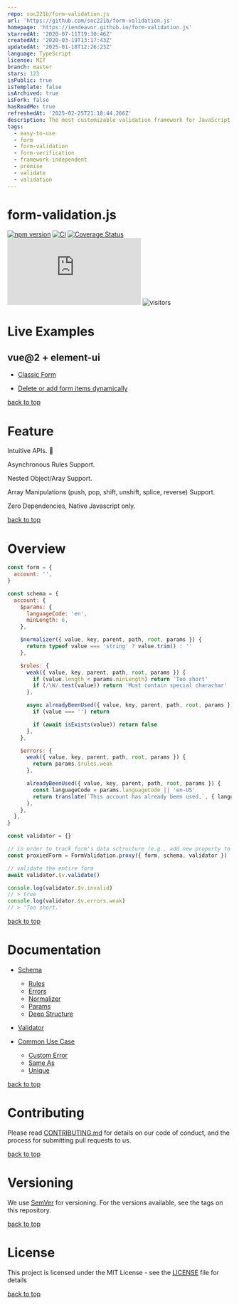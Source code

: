 ```yaml
---
repo: soc221b/form-validation.js
url: 'https://github.com/soc221b/form-validation.js'
homepage: 'https://iendeavor.github.io/form-validation.js'
starredAt: '2020-07-11T19:30:46Z'
createdAt: '2020-03-19T13:17:43Z'
updatedAt: '2025-01-18T12:26:23Z'
language: TypeScript
license: MIT
branch: master
stars: 123
isPublic: true
isTemplate: false
isArchived: true
isFork: false
hasReadMe: true
refreshedAt: '2025-02-25T21:18:44.266Z'
description: The most customizable validation framework for JavaScript.
tags:
  - easy-to-use
  - form
  - form-validation
  - form-verification
  - framework-independent
  - promise
  - validate
  - validation
---
```


# form-validation.js

[![npm version](https://badge.fury.io/js/form-validation.js.svg)](https://badge.fury.io/js/form-validation.js)
[![CI](https://github.com/iendeavor/form-validation.js/workflows/CI/badge.svg)](https://github.com/iendeavor/form-validation.js/actions)
[![Coverage Status](https://coveralls.io/repos/github/iendeavor/form-validation.js/badge.svg?branch=develop)](https://coveralls.io/github/iendeavor/form-validation.js?branch=develop)
[![gzip](https://badgen.net/bundlephobia/minzip/form-validation.js)](https://bundlephobia.com/result?p=form-validation.js)
![visitors](https://visitor-badge.glitch.me/badge?page_id=iendeavor.form-validationjs)

# Live Examples

## vue@2 + element-ui

- [Classic Form](https://codesandbox.io/s/form-validationjs-x-element-ui-2boj7)

- [Delete or add form items dynamically](https://codesandbox.io/s/delete-or-add-form-items-dynamically-kxfp0)

[back to top](#)

# Feature

Intuitive APIs. 🎯

Asynchronous Rules Support.

Nested Object/Aray Support.

Array Manipulations (push, pop, shift, unshift, splice, reverse) Support.

Zero Dependencies, Native Javascript only.

[back to top](#)

# Overview

```javascript
const form = {
  account: '',
}

const schema = {
  account: {
    $params: {
      languageCode: 'en',
      minLength: 6,
    },

    $normalizer({ value, key, parent, path, root, params }) {
      return typeof value === 'string' ? value.trim() : ''
    },

    $rules: {
      weak({ value, key, parent, path, root, params }) {
        if (value.length < params.minLength) return 'Too short'
        if (/\W/.test(value)) return 'Must contain special charachar'
      },

      async alreadyBeenUsed({ value, key, parent, path, root, params }) {
        if (value === '') return

        if (await isExists(value)) return false
      },
    },

    $errors: {
      weak({ value, key, parent, path, root, params }) {
        return params.$rules.weak
      },

      alreadyBeenUsed({ value, key, parent, path, root, params }) {
        const languageCode = params.languageCode || 'en-US'
        return translate(`This account has already been used.`, { languageCode })
      },
    },
  },
}

const validator = {}

// in order to track form's data sctructure (e.g., add new property to object, or push new element to array), you should always update your fields from the proxiedForm instead of the original form
const proxiedForm = FormValidation.proxy({ form, schema, validator })

// validate the entire form
await validator.$v.validate()

console.log(validator.$v.invalid)
// > true
console.log(validator.$v.errors.weak)
// > 'Too short.'
```

[back to top](#)

# Documentation

- [Schema](/docs/schema.md)

  - [Rules](/docs/schema.md#rules)
  - [Errors](/docs/schema.md#errors)
  - [Normalizer](/docs/schema.md#normalizer)
  - [Params](/docs/schema.md#params)
  - [Deep Structure](/docs/schema.md#deep-structure)

- [Validator](/docs/validator.md)

- [Common Use Case](/docs/common-use-case.md)
  - [Custom Error](/docs/common-use-case.md#custom-error)
  - [Same As](/docs/common-use-case.md#same-as)
  - [Unique](/docs/common-use-case.md#unique)

[back to top](#)

# Contributing

Please read [CONTRIBUTING.md](/CONTRIBUTING.md) for details on our code of conduct, and the process for submitting pull
requests to us.

[back to top](#)

# Versioning

We use [SemVer](https://semver.org/) for versioning. For the versions available, see the tags on this repository.

[back to top](#)

# License

This project is licensed under the MIT License - see the [LICENSE](/LICENSE) file for details

[back to top](#)
